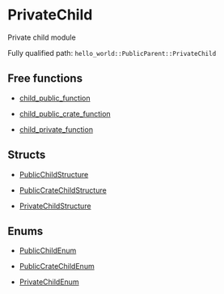 # PrivateChild

Private child module


Fully qualified path: `hello_world::PublicParent::PrivateChild`

## Free functions

- [child_public_function](./hello_world-PublicParent-PrivateChild-child_public_function.md)

- [child_public_crate_function](./hello_world-PublicParent-PrivateChild-child_public_crate_function.md)

- [child_private_function](./hello_world-PublicParent-PrivateChild-child_private_function.md)

## Structs

- [PublicChildStructure](./hello_world-PublicParent-PrivateChild-PublicChildStructure.md)

- [PublicCrateChildStructure](./hello_world-PublicParent-PrivateChild-PublicCrateChildStructure.md)

- [PrivateChildStructure](./hello_world-PublicParent-PrivateChild-PrivateChildStructure.md)

## Enums

- [PublicChildEnum](./hello_world-PublicParent-PrivateChild-PublicChildEnum.md)

- [PublicCrateChildEnum](./hello_world-PublicParent-PrivateChild-PublicCrateChildEnum.md)

- [PrivateChildEnum](./hello_world-PublicParent-PrivateChild-PrivateChildEnum.md)

